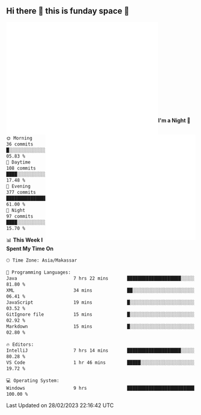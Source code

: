 ## Hi there 👋 this is funday space 🚀

<img align="left" width="405" alt="🌞" src="https://raw.githubusercontent.com/fhasnur/fhasnur/master/general.svg?token=ATQS65TR7ETTG5RLJUDIDBLBN34HE">
<img align="right" width="400" alt="🌞" src="https://raw.githubusercontent.com/fhasnur/fhasnur/master/statistics.svg?token=ATQS65TR7ETTG5RLJUDIDBLBN34HE">

<br><br><br><br><br><br><br><br><br><br><br><br><br><br>

<!--START_SECTION:waka-->
**I'm a Night 🦉** 

```text
🌞 Morning                36 commits          █░░░░░░░░░░░░░░░░░░░░░░░░   05.83 % 
🌆 Daytime                108 commits         ████░░░░░░░░░░░░░░░░░░░░░   17.48 % 
🌃 Evening                377 commits         ███████████████░░░░░░░░░░   61.00 % 
🌙 Night                  97 commits          ████░░░░░░░░░░░░░░░░░░░░░   15.70 % 
```


📊 **This Week I Spent My Time On** 

```text
🕑︎ Time Zone: Asia/Makassar

💬 Programming Languages: 
Java                     7 hrs 22 mins       ████████████████████░░░░░   81.80 % 
XML                      34 mins             ██░░░░░░░░░░░░░░░░░░░░░░░   06.41 % 
JavaScript               19 mins             █░░░░░░░░░░░░░░░░░░░░░░░░   03.52 % 
GitIgnore file           15 mins             █░░░░░░░░░░░░░░░░░░░░░░░░   02.92 % 
Markdown                 15 mins             █░░░░░░░░░░░░░░░░░░░░░░░░   02.80 % 

🔥 Editors: 
IntelliJ                 7 hrs 14 mins       ████████████████████░░░░░   80.28 % 
VS Code                  1 hr 46 mins        █████░░░░░░░░░░░░░░░░░░░░   19.72 % 

💻 Operating System: 
Windows                  9 hrs               █████████████████████████   100.00 % 
```


 Last Updated on 28/02/2023 22:16:42 UTC
<!--END_SECTION:waka-->
